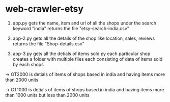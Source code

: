 # web-crawler-etsy
1. app.py gets the name, item and url of all the shops under the search keyword "india"
    returns the file "etsy-search-india.csv"
    
2. app-2.py gets all the details of the shop like location, sales, reviews 
    returns the file "Shop-details.csv"
    
3. app-3.py gets all the detials of items sold py each particular shop
     creates a folder with multiple files each consisting of data of items sold by each shops



-> GT2000 is detials of items of shops based in india and having items more than 2000 units

-> GT1000 is detials of items of shops based in india and having items more than 1000 units but less than 2000 units
